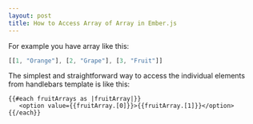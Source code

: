 ```yaml
---
layout: post
title: How to Access Array of Array in Ember.js
---
```


For example you have array like this:

```javascript
[[1, "Orange"], [2, "Grape"], [3, "Fruit"]]
```

The simplest and straightforward way to access the individual elements from handlebars template is like this:

```
{{#each fruitArrays as |fruitArray|}}
   <option value={{fruitArray.[0]}}>{{fruitArray.[1]}}</option>
{{/each}}
```